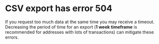 # CSV export has error 504

If you request too much data at the same time you may receive a timeout. Decreasing the period of time for an export (**1 week timeframe** is recommended for addresses with lots of transactions) can mitigate these errors.
